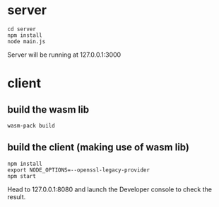 # server
```
cd server
npm install
node main.js
```
Server will be running at 127.0.0.1:3000

# client

## build the wasm lib
```
wasm-pack build
```

## build the client (making use of wasm lib)
```
npm install
export NODE_OPTIONS=--openssl-legacy-provider
npm start
```

Head to 127.0.0.1:8080 and launch the Developer console to check the result.

